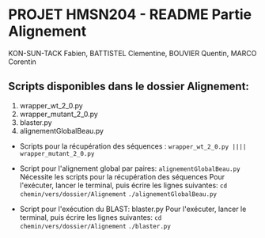 # PROJET HMSN204 - README Partie Alignement
KON-SUN-TACK Fabien, BATTISTEL Clementine, BOUVIER Quentin, MARCO Corentin

## Scripts disponibles dans le dossier Alignement:
1. wrapper_wt_2_0.py
1. wrapper_mutant_2_0.py
1. blaster.py
1. alignementGlobalBeau.py

- Scripts pour la récupération des séquences : ```wrapper_wt_2_0.py |||| wrapper_mutant_2_0.py```


- Script pour l'alignement global par paires: ```alignementGlobalBeau.py```
	Nécessite les scripts pour la récupération des séquences
	Pour l'exécuter, lancer le terminal, puis écrire les lignes suivantes:
	```cd chemin/vers/dossier/Alignement```
	```./alignementGlobalBeau.py```

- Script pour l'exécution du BLAST: blaster.py
	Pour l'exécuter, lancer le terminal, puis écrire les lignes suivantes:
	```cd chemin/vers/dossier/Alignement```
	```./blaster.py```
